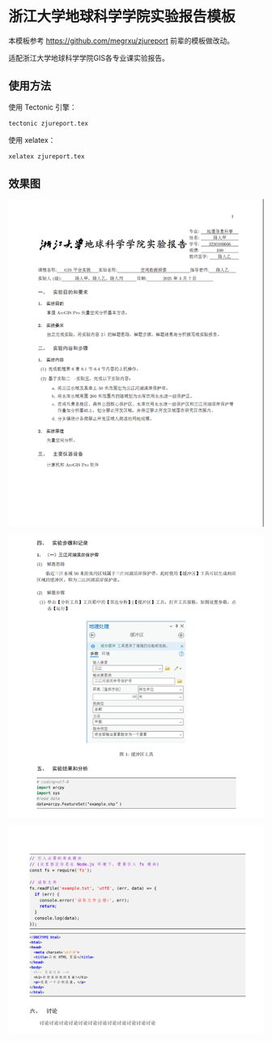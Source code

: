 # 浙江大学地球科学学院实验报告模板

本模板参考 https://github.com/megrxu/zjureport 前辈的模板做改动。

适配浙江大学地球科学学院GIS各专业课实验报告。

## 使用方法

使用 Tectonic 引擎：
```bash
tectonic zjureport.tex
```

使用 xelatex：

```bash
xelatex zjureport.tex
```
## 效果图



![image1](https://github.com/LeoZhangXYJ/ZJU_GIS_LabReport/blob/main/%E6%95%88%E6%9E%9C%E5%9B%BE1.png)

![image2](https://github.com/LeoZhangXYJ/ZJU_GIS_LabReport/blob/main/%E6%95%88%E6%9E%9C%E5%9B%BE2.jpg)

![image3](https://github.com/LeoZhangXYJ/ZJU_GIS_LabReport/blob/main/%E6%95%88%E6%9E%9C%E5%9B%BE3.jpg)
